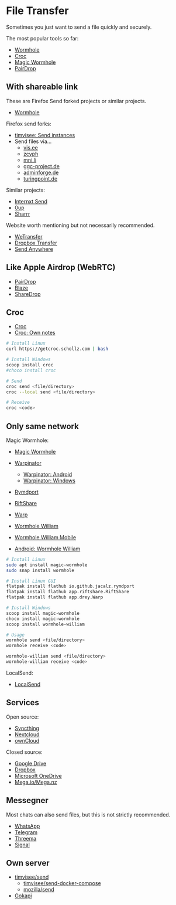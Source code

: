# File Transfer

Sometimes you just want to send a file quickly and securely.

The most popular tools so far:

* [Wormhole](https://wormhole.app/)
* [Croc](https://github.com/schollz/croc)
* [Magic Wormhole](https://magic-wormhole.readthedocs.io/en/latest/)
* [PairDrop](https://pairdrop.net/)

## With shareable link

These are Firefox Send forked projects or similar projects.

* [Wormhole](https://wormhole.app/)

Firefox send forks:

* [timvisee: Send instances](https://github.com/timvisee/send-instances/#instances)
* Send files via...
  * [vis.ee](https://send.vis.ee/)
  * [zcyph](https://send.zcyph.cc/)
  * [mni.li](https://send.mni.li/)
  * [ggc-project.de](https://fileupload.ggc-project.de/)
  * [adminforge.de](https://send.adminforge.de/)
  * [turingpoint.de](https://send.turingpoint.de/)

Similar projects:

* [Internxt Send](https://send.internxt.com/)
* [0up](https://0up.io/)
* [Sharrr](https://www.sharrr.com/)

Website worth mentioning but not necessarily recommended.

* [WeTransfer](https://wetransfer.com/)
* [Dropbox Transfer](https://www.dropbox.com/transfer/)
* [Send Anywhere](https://send-anywhere.com/)

## Like Apple Airdrop (WebRTC)

* [PairDrop](https://pairdrop.net/)
* [Blaze](https://blaze.vercel.app/app)
* [ShareDrop](https://www.sharedrop.io/)

## Croc

* [Croc](https://github.com/schollz/croc)
* [Croc: Own notes](../Software/Croc.md)

```bash
# Install Linux
curl https://getcroc.schollz.com | bash

# Install Windows
scoop install croc
#choco install croc

# Send
croc send <file/directory>
croc --local send <file/directory>

# Receive
croc <code>
```

## Only same network

Magic Wormhole:

* [Magic Wormhole](https://magic-wormhole.readthedocs.io/en/latest/)
* [Warpinator](https://github.com/linuxmint/warpinator)
  * [Warpinator: Android](https://github.com/slowscript/warpinator-android)
  * [Warpinator: Windows](https://github.com/slowscript/warpinator-windows)

* [Rymdport](https://flathub.org/apps/details/io.github.jacalz.rymdport)
* [RiftShare](https://flathub.org/apps/details/app.riftshare.RiftShare)
* [Warp](https://flathub.org/apps/details/app.drey.Warp)

* [Wormhole William](https://github.com/psanford/wormhole-william)
* [Wormhole William Mobile](https://github.com/psanford/wormhole-william-mobile)
* [Android: Wormhole William](https://play.google.com/store/apps/details?id=io.sanford.wormhole_william)

```bash
# Install Linux
sudo apt install magic-wormhole
sudo snap install wormhole

# Install Linux GUI
flatpak install flathub io.github.jacalz.rymdport
flatpak install flathub app.riftshare.RiftShare
flatpak install flathub app.drey.Warp

# Install Windows
scoop install magic-wormhole
choco install magic-wormhole
scoop install wormhole-william

# Usage
wormhole send <file/directory>
wormhole receive <code>

wormhole-william send <file/directory>
wormhole-william receive <code>
```

LocalSend:

* [LocalSend](https://localsend.org/)

## Services

Open source:

* [Syncthing](https://syncthing.net/)
* [Nextcloud](https://nextcloud.com/)
* [ownCloud](https://owncloud.com/)

Closed source:

* [Google Drive](https://drive.google.com/)
* [Dropbox](https://www.dropbox.com/)
* [Microsoft OneDrive](https://onedrive.live.com/)
* [Mega.io/Mega.nz](https://mega.io/)

## Messegner

Most chats can also send files, but this is not strictly recommended.

* [WhatsApp](https://whatsapp.com/)
* [Telegram](https://telegram.org/)
* [Threema](https://threema.ch/)
* [Signal](https://signal.org/)

## Own server

* [timvisee/send](https://gitlab.com/timvisee/send)
  * [timvisee/send-docker-compose](https://github.com/timvisee/send-docker-compose)
  * [mozilla/send](https://github.com/mozilla/send)
* [Gokapi](https://github.com/Forceu/Gokapi)

